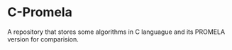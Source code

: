 # C-Promela
A repository that stores some algorithms in C languague and its PROMELA version for comparision.
